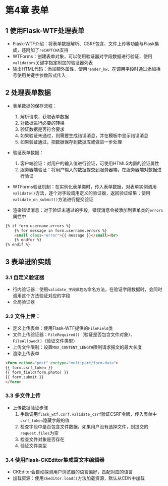 # 第4章 表单

## 1 使用Flask-WTF处理表单

- Flask-WTF介绍：将表单数据解析、CSRF包含、文件上传等功能与Flask集成，还附加了`reCAPTCHA`支持
- WTForms：创建表单对象，可以使用验证器对字段数据进行验证，使用`validators`关键字指定附加的验证器列表
- 输出HTML代码：添加额外属性，使用`render_kw`、在调用字段时通过添加括号使用关键字参数形式传入

## 2 处理表单数据

- 表单数据的保存流程：
    1. 解析请求，获取表单数据
    2. 对数据进行必要的转换
    3. 验证数据是否符合要求
    4. 如果验证未通过，则需要生成错误消息，并在模板中显示错误消息
    5. 如果验证通过，把数据保存到数据库或做进一步处理

- 验证表单数据：
    1. 客户端验证：对用户的输入值进行验证，可使用HTML5内置的验证属性
    2. 服务器端验证：将用户输入的数据提交到服务器端，在服务器端对数据进行验证

- WTForms验证机制：在实例化表单类时，传入表单数据，对表单实例调用`validate()`方法，逐个对字段调用定义的验证器，返回验证结果；使用`validate_on_submit()`方法进行提交验证

- 渲染错误消息：对于验证未通过的字段，错误消息会被添加到表单类的`errors`属性中
```html
{% if form.username.errors %}
    {% for message in form.username.errors %}
    <small class="error">{{ message }}</small><br>
    {% endfor %}
{% endif %}
```

## 3 表单进阶实践

### 3.1 自定义验证器

- 行内验证器：使用`validate_字段属性名`命名方法，在验证字段数据时，会同时调用这个方法验证对应的字段
- 全局验证器

### 3.2 文件上传：
- 定义上传表单：使用Flask-WTF提供的`FileField`类
- 文件上传验证器：`FileRequired()`（验证是否包含文件对象）、`FileAllowed()`（验证文件类型）
- 上传文件限制：设置`MAX_CONTENT_LENGTH`限制请求报文的最大长度
- 渲染上传表单
```html
<form method="post" enctype="multipart/form-data">
{{ form.csrf_token }}
{{ form_field(form.photo) }}
{{ form.submit }}
</form>
```

### 3.3 多文件上传

- 上传数据验证步骤
    1. 手动调用`flask_wtf.csrf.validate_csrf`验证CSRF令牌，传入表单中`csrf_token`隐藏字段的值
    2. 检查字段中是否包含文件数据，如果用户没有选择文件，则提交的`request.files`为空
    3. 检查文件对象是否存在
    4. 验证文件类型

### 3.4 使用Flask-CKEditor集成富文本编辑器

- CKEditor会自动探测用户浏览器的语言偏好，匹配对应的语言
- 加载资源：使用`ckeditor.load()`方法加载资源，默认从CDN中加载